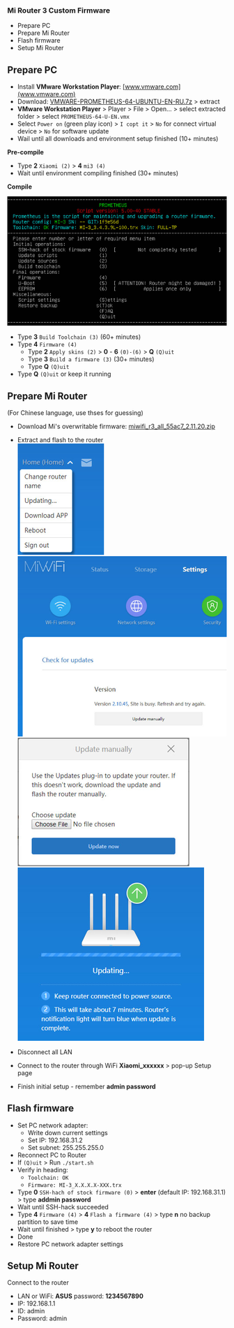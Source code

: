 ### Mi Router 3 Custom Firmware
- Prepare PC
- Prepare Mi Router
- Flash firmware
- Setup Mi Router

## Prepare PC
- Install **VMware Workstation Player**: [www.vmware.com](www.vmware.com)
- Download: [VMWARE-PROMETHEUS-64-UBUNTU-EN-RU.7z](https://disk.yandex.ru/d/6EpD2EpHmB82o) > extract
- **VMware Workstation Player** > Player > File > Open... > select extracted folder > select `PROMETHEUS-64-U-EN.vmx`
- Select `Power on` (green play icon) > `I copt it` > `No` for connect virtual device > `No` for software update
- Wail until all downloads and environment setup finished (10+ minutes)

**Pre-compile**
- Type **2** `Xiaomi (2)` > **4** `mi3 (4)`
- Wait until environment compiling finished (30+ minutes)

**Compile**  

![1](https://github.com/rern/tips/blob/master/Mi_Router3/01.jpg)
- Type **3** `Build Toolchain (3)` (60+ minutes)
- Type **4** `Firmware (4)`
    - Type **2** `Apply skins (2)` > **0** - **6** `(0)-(6)` > **Q** `(Q)uit`
    - Type **3** `Build a firmware (3)` (30+ minutes)
    - Type **Q** `(Q)uit`
- Type **Q** `(Q)uit` or keep it running

## Prepare Mi Router   
(For Chinese language, use thses for guessing)  
- Download Mi's overwritable firmware: [miwifi_r3_all_55ac7_2.11.20.zip](https://www.dropbox.com/s/r09dl0or4z2iyxh/miwifi_r3_all_55ac7_2.11.20.zip?dl=1)
- Extract and flash to the router  
![2](https://github.com/rern/tips/blob/master/Mi_Router3/02.jpg)  
![3](https://github.com/rern/tips/blob/master/Mi_Router3/03.jpg)  
![4](https://github.com/rern/tips/blob/master/Mi_Router3/04.jpg)  
![5](https://github.com/rern/tips/blob/master/Mi_Router3/05.jpg)  

- Disconnect all LAN
- Connect to the router through WiFi **Xiaomi_xxxxxx** > pop-up Setup page
- Finish initial setup - remember **admin password**

## Flash firmware
- Set PC network adapter:
	- Write down current settings
	- Set IP: 192.168.31.2
	- Set subnet: 255.255.255.0
- Reconnect PC to Router
- If `(Q)uit` > Run `./start.sh`
- Verify in heading:
    - `Toolchain: OK`
    - `Firmware: MI-3_X.X.X.X-XXX.trx`
- Type **0** `SSH-hach of stock firmware (0)` > **enter** (default IP: 192.168.31.1) > type **addmin password**
- Wait until SSH-hack succeeded
- Type **4** `Firmware (4)` > **4** `Flash a firmware (4)` > type **n** no backup partition to save time
- Wait until finished > type **y** to reboot the router
- Done
- Restore PC network adapter settings

## Setup Mi Router  
Connect to the router
- LAN or WiFi: **ASUS** password: **1234567890**
- IP: 192.168.1.1
- ID: admin
- Password: admin


